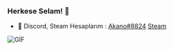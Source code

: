

### Herkese Selam! 👋

- 🌊 Discord, Steam Hesaplarım : [Akano#8824](https://discord.com/channels/@me) [Steam](https://steamcommunity.com/profiles/76561199044085364)

![GİF]('https://cdn.discordapp.com/attachments/821164454825295892/824553152455508009/Vanda84.gif')








